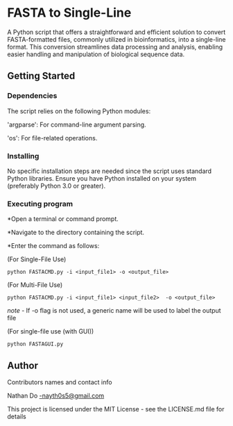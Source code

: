 # FASTA to Single-Line
A Python script that offers a straightforward and efficient solution to convert FASTA-formatted files, commonly utilized in bioinformatics, into a single-line format. 
This conversion streamlines data processing and analysis, enabling easier handling and manipulation of biological sequence data.



## Getting Started

### Dependencies

The script relies on the following Python modules:

'argparse': For command-line argument parsing.

'os': For file-related operations.

### Installing

No specific installation steps are needed since the script uses standard Python libraries. Ensure you have Python installed on your system (preferably Python 3.0 or greater).

### Executing program

*Open a terminal or command prompt.

*Navigate to the directory containing the script.

*Enter the command as follows: 

(For Single-File Use)
```
python FASTACMD.py -i <input_file1> -o <output_file>
```
(For Multi-File Use) 
```
python FASTACMD.py -i <input_file1> <input_file2>  -o <output_file>
```
*note* - If -o flag is not used, a generic name will be used to label the output file 

(For single-file use (with GUI))
```
python FASTAGUI.py
```

## Author

Contributors names and contact info

Nathan Do
 -nayth0s5@gmail.com

This project is licensed under the MIT License - see the LICENSE.md file for details
